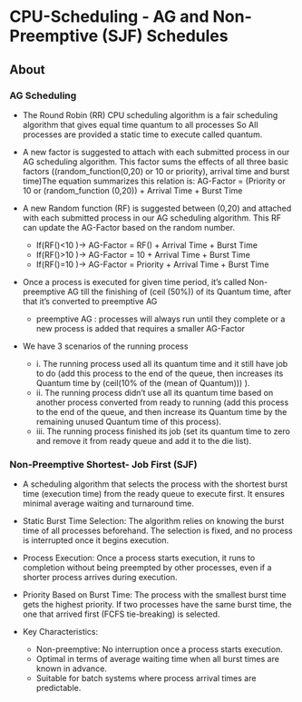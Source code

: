 # CPU-Scheduling - AG and Non-Preemptive (SJF) Schedules

## About

### AG Scheduling
* The Round Robin (RR) CPU scheduling algorithm is a fair scheduling algorithm that gives equal time quantum to all processes So All processes are provided a static time to execute called quantum.
  
* A new factor is suggested to attach with each submitted process in our AG scheduling algorithm. This factor sums the effects of all three basic factors ((random_function(0,20) or 10 or priority), arrival time and burst time)The equation summarizes this relation is: AG-Factor = (Priority or 10 or (random_function (0,20)) + Arrival Time + Burst Time
  
* A new Random function (RF) is suggested between (0,20) and attached with each submitted process in our AG scheduling algorithm.
  This RF can update the AG-Factor based on the random number.
   * If(RF()<10 )-> AG-Factor = RF() + Arrival Time + Burst Time
   * If(RF()>10 )-> AG-Factor = 10 + Arrival Time + Burst Time
   * If(RF()=10 )-> AG-Factor = Priority + Arrival Time + Burst Time
* Once a process is executed for given time period, it’s called Non-preemptive AG till the finishing of (ceil (50%)) of its Quantum time, after that it’s converted to preemptive AG
  * preemptive AG : processes will always run until they complete or a new process is added that requires a smaller AG-Factor
  
* We have 3 scenarios of the running process
  * i. The running process used all its quantum time and it still have job to do
  (add this process to the end of the queue, then increases its Quantum time by (ceil(10% of the (mean of Quantum))) ).
  * ii. The running process didn’t use all its quantum time based on another process converted from ready to running (add this process to the end of the queue, and then increase its Quantum time     by the remaining unused Quantum time of this process).
  * iii. The running process finished its job (set its quantum time to zero and remove it from ready queue and add it to the die list).


### Non-Preemptive Shortest- Job First (SJF)
  * A scheduling algorithm that selects the process with the shortest burst time (execution time) from the ready queue to execute first. It ensures minimal average waiting and turnaround time.

  * Static Burst Time Selection: The algorithm relies on knowing the burst time of all processes beforehand. The selection is fixed, and no process is interrupted once it begins execution.

  * Process Execution: Once a process starts execution, it runs to completion without being preempted by other processes, even if a shorter process arrives during execution.

  * Priority Based on Burst Time: The process with the smallest burst time gets the highest priority. If two processes have the same burst time, the one that arrived first (FCFS tie-breaking) is     selected.

  * Key Characteristics:
    * Non-preemptive: No interruption once a process starts execution.
    * Optimal in terms of average waiting time when all burst times are known in advance.
    * Suitable for batch systems where process arrival times are predictable.
